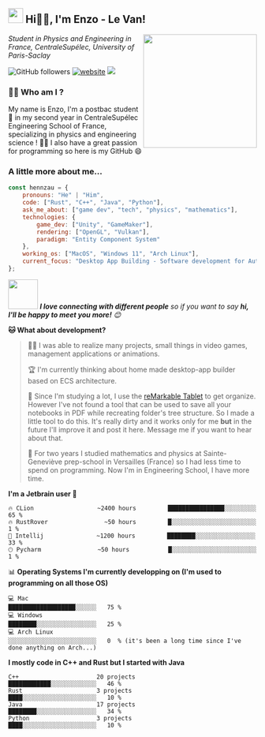 
<h2><img src="https://emojis.slackmojis.com/emojis/images/1531849430/4246/blob-sunglasses.gif?1531849430" width="30"/> Hi🙏🏻, I'm Enzo - Le Van! </h2>
<img align='right' src="https://media.giphy.com/media/M9gbBd9nbDrOTu1Mqx/giphy.gif" width="230">
<p><em>Student in Physics and Engineering in France, CentraleSupélec, University of Paris-Saclay
</em></p>

![GitHub followers](https://img.shields.io/github/followers/Hennzau?label=Follow&style=social)
[![website](https://img.shields.io/badge/Website-46a2f1.svg?&style=flat-square&logo=Google-Chrome&logoColor=white&link=https://anmolsingh.me/)](https://hennzau.github.io/)
![](https://visitor-badge.glitch.me/badge?page_id=Hennzau.Hennzau)

### 👨‍💻 Who am I ?

My name is Enzo, I'm a postbac student 🏫 in my second year in CentraleSupélec Engineering School of France, specializing in physics and engineering science ! 👨‍🔬 I also have a great passion for programming so here is my GitHub 😄

###  A little more about me...  

```javascript
const hennzau = {
    pronouns: "He" | "Him",
    code: ["Rust", "C++", "Java", "Python"],
    ask_me_about: ["game dev", "tech", "physics", "mathematics"],
    technologies: {
        game_dev: ["Unity", "GameMaker"],
        rendering: ["OpenGL", "Vulkan"],
        paradigm: "Entity Component System"
    },
    working_os: ["MacOS", "Windows 11", "Arch Linux"],
    current_focus: "Desktop App Building - Software development for Autonomous Driving"
};
```

<img src="https://media.giphy.com/media/LnQjpWaON8nhr21vNW/giphy.gif" width="60"> <em><b>I love connecting with different people</b> so if you want to say <b>hi, I'll be happy to meet you more!</b> 😊</em>

**🐱 What about development?** 

> 👨‍💻 I was able to realize many projects, small things in video games, management applications or animations. 
 > 
> 🏆 I'm currently thinking about home made desktop-app builder based on ECS architecture.
 > 
 > 
> 📜 Since I'm studying a lot, I use the [reMarkable Tablet](https://remarkable.com/store/remarkable-2) to get organize. However I've not found a tool that can be used to save all your notebooks in PDF while recreating folder's tree structure. So I made a little tool to do this. It's really dirty and it works only for me **but** in the future I'll improve it and post it here. Message me if you want to hear about that.
>
> 🚫 For two years I studied mathematics and physics at Sainte-Geneviève prep-school in Versailles (France) so I had less time to spend on programming. Now I'm in Engineering School, I have more time.
 
**I'm a Jetbrain user 🦉** 

```text
🔥 CLion                  ~2400 hours         ████████████████░░░░░░░░░   65 %
🔥 RustRover                ~50 hours         █░░░░░░░░░░░░░░░░░░░░░░░░   1 %
💬 Intellij               ~1200 hours         ████████░░░░░░░░░░░░░░░░░   33 % 
🕑︎ Pycharm                ~50 hours           █░░░░░░░░░░░░░░░░░░░░░░░░   1 % 
```

📊 **Operating Systems I'm currently developping on (I'm used to programming on all those OS)** 

```text
💻 Mac                                        ███████████████████░░░░░░   75 % 
💻 Windows                                    ████████░░░░░░░░░░░░░░░░░   25 % 
💻 Arch Linux                                 ░░░░░░░░░░░░░░░░░░░░░░░░░   0  % (it's been a long time since I've done anything on Arch...) 
```

**I mostly code in C++ and Rust but I started with Java** 

```text
C++                      20 projects           ████████████░░░░░░░░░░░░░   46 % 
Rust                     3 projects            ████░░░░░░░░░░░░░░░░░░░░░   10 % 
Java                     17 projects           ████████░░░░░░░░░░░░░░░░░   34 % 
Python                   3 projects            ████░░░░░░░░░░░░░░░░░░░░░   10 % 
```
